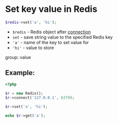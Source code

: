 # Set key value in Redis

```php
$redis->set('a', 'hi');
```

- `$redis` - Redis object after [connection](/php-redis/how-to-connect-to-redis)
- `set` - save string value to the specified Redis key
- `'a'` - name of the key to set value for
- `'hi'` - value to store

group: value

## Example: 
```php
<?php

$r = new Redis(); 
$r->connect('127.0.0.1', 6379);

$r->set('a', 'hi');

echo $r->get('a');
```

